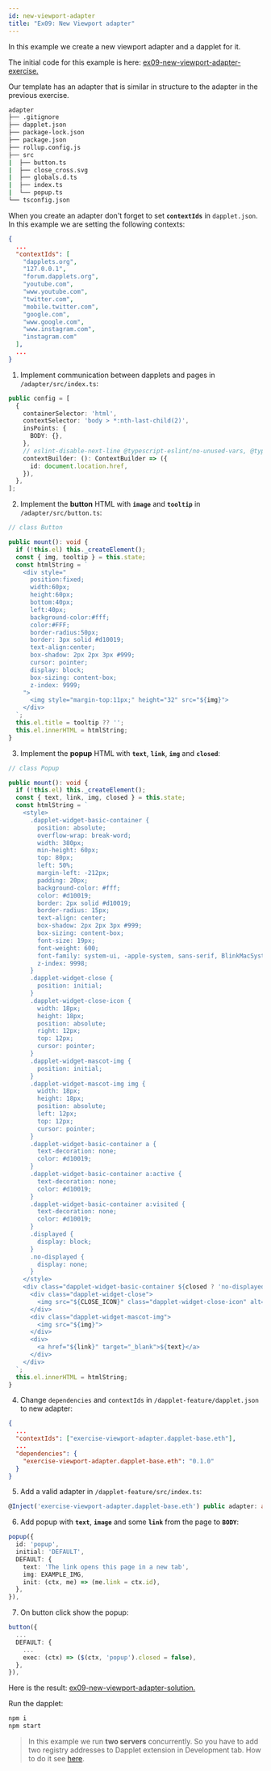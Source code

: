 ```yaml
---
id: new-viewport-adapter
title: "Ex09: New Viewport adapter"
---
```


In this example we create a new viewport adapter and a dapplet for it.

The initial code for this example is here: [ex09-new-viewport-adapter-exercise.](https://github.com/dapplets/dapplet-template/tree/ex09-new-viewport-adapter-exercise)

Our template has an adapter that is similar in structure to the adapter in the previous exercise.

```bash
adapter
├── .gitignore
├── dapplet.json
├── package-lock.json
├── package.json
├── rollup.config.js
├── src
|  ├── button.ts
|  ├── close_cross.svg
|  ├── globals.d.ts
|  ├── index.ts
|  └── popup.ts
└── tsconfig.json
```

When you create an adapter don't forget to set **`contextIds`** in `dapplet.json`. In this example we are setting the following contexts:

```json
{
  ...
  "contextIds": [
    "dapplets.org",
    "127.0.0.1",
    "forum.dapplets.org",
    "youtube.com",
    "www.youtube.com",
    "twitter.com",
    "mobile.twitter.com",
    "google.com",
    "www.google.com",
    "www.instagram.com",
    "instagram.com"
  ],
  ...
}
```

1. Implement communication between dapplets and pages in `/adapter/src/index.ts`:

```ts
public config = [
  {
    containerSelector: 'html',
    contextSelector: 'body > *:nth-last-child(2)',
    insPoints: {
      BODY: {},
    },
    // eslint-disable-next-line @typescript-eslint/no-unused-vars, @typescript-eslint/no-explicit-any
    contextBuilder: (): ContextBuilder => ({
      id: document.location.href,
    }),
  },
];
```

2. Implement the **button** HTML with **`image`** and **`tooltip`** in `/adapter/src/button.ts`:

```ts
// class Button

public mount(): void {
  if (!this.el) this._createElement();
  const { img, tooltip } = this.state;
  const htmlString = `
    <div style="
      position:fixed;
      width:60px;
      height:60px;
      bottom:40px;
      left:40px;
      background-color:#fff;
      color:#FFF;
      border-radius:50px;
      border: 3px solid #d10019;
      text-align:center;
      box-shadow: 2px 2px 3px #999;
      cursor: pointer;
      display: block;
      box-sizing: content-box;
      z-index: 9999;
    ">
      <img style="margin-top:11px;" height="32" src="${img}">
    </div>
  `;
  this.el.title = tooltip ?? '';
  this.el.innerHTML = htmlString;
}
```

3. Implement the **popup** HTML with **`text`**, **`link`**, **`img`** and **`closed`**:

```ts
// class Popup

public mount(): void {
  if (!this.el) this._createElement();
  const { text, link, img, closed } = this.state;
  const htmlString = `
    <style>
      .dapplet-widget-basic-container {
        position: absolute;
        overflow-wrap: break-word;
        width: 380px;
        min-height: 60px;
        top: 80px;
        left: 50%;
        margin-left: -212px;
        padding: 20px;
        background-color: #fff;
        color: #d10019;
        border: 2px solid #d10019;
        border-radius: 15px;
        text-align: center;
        box-shadow: 2px 2px 3px #999;
        box-sizing: content-box;
        font-size: 19px;
        font-weight: 600;
        font-family: system-ui, -apple-system, sans-serif, BlinkMacSystemFont, Roboto, Ubuntu;
        z-index: 9998;
      }
      .dapplet-widget-close {
        position: initial;
      }
      .dapplet-widget-close-icon {
        width: 18px;
        height: 18px;
        position: absolute;
        right: 12px;
        top: 12px;
        cursor: pointer;
      }
      .dapplet-widget-mascot-img {
        position: initial;
      }
      .dapplet-widget-mascot-img img {
        width: 18px;
        height: 18px;
        position: absolute;
        left: 12px;
        top: 12px;
        cursor: pointer;
      }
      .dapplet-widget-basic-container a {
        text-decoration: none;
        color: #d10019;
      }
      .dapplet-widget-basic-container a:active {
        text-decoration: none;
        color: #d10019;
      }
      .dapplet-widget-basic-container a:visited {
        text-decoration: none;
        color: #d10019;
      }
      .displayed {
        display: block;
      }
      .no-displayed {
        display: none;
      }
    </style>
    <div class="dapplet-widget-basic-container ${closed ? 'no-displayed' : 'displayed'} ">  
      <div class="dapplet-widget-close">
        <img src="${CLOSE_ICON}" class="dapplet-widget-close-icon" alt="close icon">
      </div>
      <div class="dapplet-widget-mascot-img">
        <img src="${img}">
      </div>
      <div>
        <a href="${link}" target="_blank">${text}</a>
      </div>
    </div>
  `;
  this.el.innerHTML = htmlString;
}
```

4. Change `dependencies` and `contextIds` in `/dapplet-feature/dapplet.json` to new adapter:

```json
{
  ...
  "contextIds": ["exercise-viewport-adapter.dapplet-base.eth"],
  ...
  "dependencies": {
    "exercise-viewport-adapter.dapplet-base.eth": "0.1.0"
  }
}
```

5. Add a valid adapter in `/dapplet-feature/src/index.ts`:

```ts
@Inject('exercise-viewport-adapter.dapplet-base.eth') public adapter: any,
```

6. Add popup with **`text`**, **`image`** and some **`link`** from the page to **`BODY`**:

```ts
popup({
  id: 'popup',
  initial: 'DEFAULT',
  DEFAULT: {
    text: 'The link opens this page in a new tab',
    img: EXAMPLE_IMG,
    init: (ctx, me) => (me.link = ctx.id),
  },
}),
```

7. On button click show the popup:

```ts
button({
  ...
  DEFAULT: {
    ...
    exec: (ctx) => ($(ctx, 'popup').closed = false),
  },
}),
```

Here is the result: [ex09-new-viewport-adapter-solution.](https://github.com/dapplets/dapplet-template/tree/ex09-new-viewport-adapter-solution)

Run the dapplet:

```bash
npm i
npm start
```
> In this example we run **two servers** concurrently. So you have to add two registry addresses to Dapplet extension in Development tab. How to do it see [here](/docs/get-started#11-connect-the-development-server-to-dapplet-extension).
